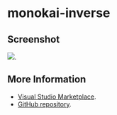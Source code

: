 # monokai-inverse



## Screenshot
![](https://raw.githubusercontent.com/gerane/VSCodeThemes/master/gerane.Theme-monokai-inverse/screenshot.png).


## More Information
* [Visual Studio Marketplace](https://marketplace.visualstudio.com/items/gerane.Theme-monokai-inverse).
* [GitHub repository](https://github.com/gerane/VSCodeThemes).
